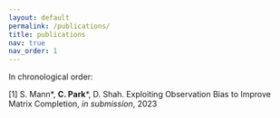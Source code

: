 ```yaml
---
layout: default
permalink: /publications/
title: publications
nav: true
nav_order: 1
---
```


In chronological order:

[1] S. Mann\*, **C. Park**\*, D. Shah. Exploiting Observation Bias to Improve Matrix Completion, *in submission*, 2023
